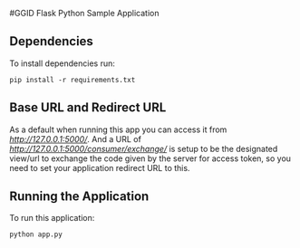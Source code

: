 #GGID Flask Python Sample Application
## Dependencies 
To install dependencies run:

    pip install -r requirements.txt

## Base URL and Redirect URL
As a default when running this app you can access it from _http://127.0.0.1:5000/_. And a URL of _http://127.0.0.1:5000/consumer/exchange/_ is setup to be the designated view/url to exchange the code given by the server for access token, so you need to set your application redirect URL to this.

## Running the Application
To run this application:

    python app.py
